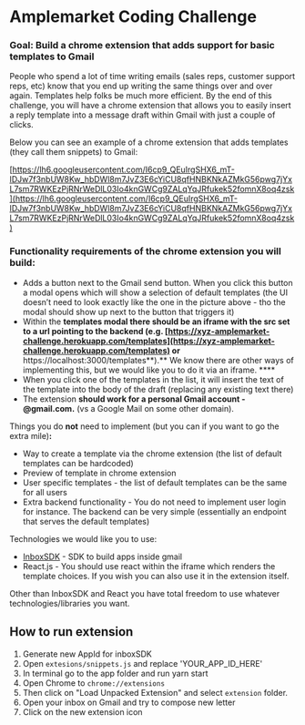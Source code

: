 # Amplemarket Coding Challenge

### **Goal: Build a chrome extension that adds support for basic templates to Gmail**

People who spend a lot of time writing emails (sales reps, customer support reps, etc) know that you end up writing the same things over and over again. Templates help folks be much more efficient. By the end of this challenge, you will have a chrome extension that allows you to easily insert a reply template into a message draft within Gmail with just a couple of clicks.

Below you can see an example of a chrome extension that adds templates (they call them snippets) to Gmail:

[https://lh6.googleusercontent.com/I6cp9_QEuIrgSHX6_mT-IDJw7f3nbUW8Kw_hbDWl8m7JvZ3E6cYiCU8qfHNBKNkAZMkG56pwg7jYxL7sm7RWKEzPjRNrWeDlL03Io4knGWCg9ZALqYqJRfukek52fomnX8oq4zsk](https://lh6.googleusercontent.com/I6cp9_QEuIrgSHX6_mT-IDJw7f3nbUW8Kw_hbDWl8m7JvZ3E6cYiCU8qfHNBKNkAZMkG56pwg7jYxL7sm7RWKEzPjRNrWeDlL03Io4knGWCg9ZALqYqJRfukek52fomnX8oq4zsk)

### Functionality requirements of the chrome extension you will build:

- Adds a button next to the Gmail send button. When you click this button a modal opens which will show a selection of default templates (the UI doesn’t need to look exactly like the one in the picture above - tho the modal should show up next to the button that triggers it)
- Within the **templates modal there should be an iframe with the src set to a url pointing to the backend (e.g. [https://xyz-amplemarket-challenge.herokuapp.com/templates](https://xyz-amplemarket-challenge.herokuapp.com/templates) or** https://localhost:3000/templates**).** We know there are other ways of implementing this, but we would like you to do it via an iframe. ****
- When you click one of the templates in the list, it will insert the text of the template into the body of the draft (replacing any existing text there)
- The extension **should work for a personal Gmail account - @gmail.com.** (vs a Google Mail on some other domain).

Things you do **not** need to implement (but you can if you want to go the extra mile)**:**

- Way to create a template via the chrome extension (the list of default templates can be hardcoded)
- Preview of template in chrome extension
- User specific templates - the list of default templates can be the same for all users
- Extra backend functionality - You do not need to implement user login for instance. The backend can be very simple (essentially an endpoint that serves the default templates)

Technologies we would like you to use:

- [InboxSDK](https://www.inboxsdk.com/) - SDK to build apps inside gmail
- React.js - You should use react within the iframe which renders the template choices. If you wish you can also use it in the extension itself.

Other than InboxSDK and React you have total freedom to use whatever technologies/libraries you want.

## How to run extension
1. Generate new AppId for inboxSDK
2. Open `extesions/snippets.js` and replace 'YOUR_APP_ID_HERE'
3. In terminal go to the app folder and run yarn start
4. Open Chrome to `chrome://extensions`
5. Then click on "Load Unpacked Extension" and select `extension` folder.
6. Open your inbox on Gmail and try to compose new letter
7. Click on the new extension icon